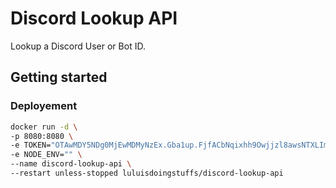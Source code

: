 # Discord Lookup API

Lookup a Discord User or Bot ID.

## Getting started

### Deployement

```bash
docker run -d \
-p 8080:8080 \
-e TOKEN="OTAwMDY5NDg0MjEwMDMyNzEx.Gba1up.FjfACbNqixhh9Owjjzl8awsNTXLIm0tihDJIUw" \
-e NODE_ENV="" \
--name discord-lookup-api \
--restart unless-stopped luluisdoingstuffs/discord-lookup-api   
```
